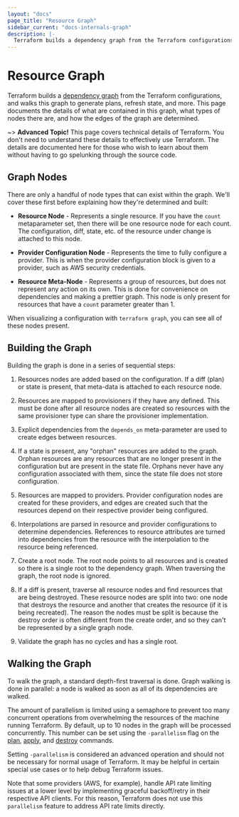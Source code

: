 ```yaml
---
layout: "docs"
page_title: "Resource Graph"
sidebar_current: "docs-internals-graph"
description: |-
  Terraform builds a dependency graph from the Terraform configurations, and walks this graph to generate plans, refresh state, and more. This page documents the details of what are contained in this graph, what types of nodes there are, and how the edges of the graph are determined.
---
```


# Resource Graph

Terraform builds a
[dependency graph](https://en.wikipedia.org/wiki/Dependency_graph)
from the Terraform configurations, and walks this graph to
generate plans, refresh state, and more. This page documents
the details of what are contained in this graph, what types
of nodes there are, and how the edges of the graph are determined.

~> **Advanced Topic!** This page covers technical details
of Terraform. You don't need to understand these details to
effectively use Terraform. The details are documented here for
those who wish to learn about them without having to go
spelunking through the source code.

## Graph Nodes

There are only a handful of node types that can exist within the
graph. We'll cover these first before explaining how they're
determined and built:

  * **Resource Node** - Represents a single resource. If you have
    the `count` metaparameter set, then there will be one resource
    node for each count. The configuration, diff, state, etc. of
    the resource under change is attached to this node.

  * **Provider Configuration Node** - Represents the time to fully
    configure a provider. This is when the provider configuration
    block is given to a provider, such as AWS security credentials.

  * **Resource Meta-Node** - Represents a group of resources, but
    does not represent any action on its own. This is done for
    convenience on dependencies and making a prettier graph. This
    node is only present for resources that have a `count`
    parameter greater than 1.

When visualizing a configuration with `terraform graph`, you can
see all of these nodes present.

## Building the Graph

Building the graph is done in a series of sequential steps:

  1. Resources nodes are added based on the configuration. If a
     diff (plan) or state is present, that meta-data is attached
     to each resource node.

  1. Resources are mapped to provisioners if they have any
     defined. This must be done after all resource nodes are
     created so resources with the same provisioner type can
     share the provisioner implementation.

  1. Explicit dependencies from the `depends_on` meta-parameter
     are used to create edges between resources.

  1. If a state is present, any "orphan" resources are added to
     the graph. Orphan resources are any resources that are no
     longer present in the configuration but are present in the
     state file. Orphans never have any configuration associated
     with them, since the state file does not store configuration.

  1. Resources are mapped to providers. Provider configuration
     nodes are created for these providers, and edges are created
     such that the resources depend on their respective provider
     being configured.

  1. Interpolations are parsed in resource and provider configurations
     to determine dependencies. References to resource attributes
     are turned into dependencies from the resource with the interpolation
     to the resource being referenced.

  1. Create a root node. The root node points to all resources and
     is created so there is a single root to the dependency graph. When
     traversing the graph, the root node is ignored.

  1. If a diff is present, traverse all resource nodes and find resources
     that are being destroyed. These resource nodes are split into two:
     one node that destroys the resource and another that creates
     the resource (if it is being recreated). The reason the nodes must
     be split is because the destroy order is often different from the
     create order, and so they can't be represented by a single graph
     node.

  1. Validate the graph has no cycles and has a single root.

## Walking the Graph
<a id="walking-the-graph"></a>

To walk the graph, a standard depth-first traversal is done. Graph
walking is done in parallel: a node is walked as soon as all of its
dependencies are walked.

The amount of parallelism is limited using a semaphore to prevent too many
concurrent operations from overwhelming the resources of the machine running
Terraform. By default, up to 10 nodes in the graph will be processed
concurrently. This number can be set using the `-parallelism` flag on the
[plan](/docs/commands/plan.html), [apply](/docs/commands/apply.html), and
[destroy](/docs/commands/destroy.html) commands.

Setting `-parallelism` is considered an advanced operation and should not be
necessary for normal usage of Terraform. It may be helpful in certain special
use cases or to help debug Terraform issues.

Note that some providers (AWS, for example), handle API rate limiting issues at
a lower level by implementing graceful backoff/retry in their respective API
clients. For this reason, Terraform does not use this `parallelism` feature to
address API rate limits directly.
